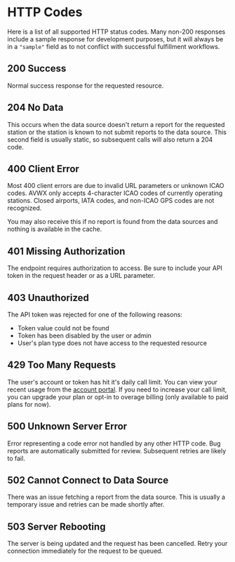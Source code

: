 # HTTP Codes

Here is a list of all supported HTTP status codes. Many non-200 responses include a sample response for development purposes, but it will always be in a `"sample"` field as to not conflict with successful fulfillment workflows.

## 200 Success

Normal success response for the requested resource.

## 204 No Data

This occurs when the data source doesn't return a report for the requested station or the station is known to not submit reports to the data source. This second field is usually static, so subsequent calls will also return a 204 code.

## 400 Client Error

Most 400 client errors are due to invalid URL parameters or unknown ICAO codes. AVWX only accepts 4-character ICAO codes of currently operating stations. Closed airports, IATA codes, and non-ICAO GPS codes are not recognized.

You may also receive this if no report is found from the data sources and nothing is available in the cache.

## 401 Missing Authorization

The endpoint requires authorization to access. Be sure to include your API token in the request header or as a URL parameter.

## 403 Unauthorized

The API token was rejected for one of the following reasons:

- Token value could not be found
- Token has been disabled by the user or admin
- User's plan type does not have access to the requested resource

## 429 Too Many Requests

The user's account or token has hit it's daily call limit. You can view your recent usage from the [account portal](http://account.avwx.rest/token/usage). If you need to increase your call limit, you can upgrade your plan or opt-in to overage billing (only available to paid plans for now).

## 500 Unknown Server Error

Error representing a code error not handled by any other HTTP code. Bug reports are automatically submitted for review. Subsequent retries are likely to fail.

## 502 Cannot Connect to Data Source

There was an issue fetching a report from the data source. This is usually a temporary issue and retries can be made shortly after.

## 503 Server Rebooting

The server is being updated and the request has been cancelled. Retry your connection immediately for the request to be queued.